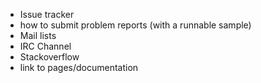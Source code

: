 <!--
.. title: Support
.. slug: support
.. date: 2017-07-14 20:43:17 UTC
.. tags: 
.. category: 
.. link: 
.. description: 
.. type: text
-->

* Issue tracker
* how to submit problem reports (with a runnable sample)
* Mail lists
* IRC Channel
* Stackoverflow
* link to pages/documentation